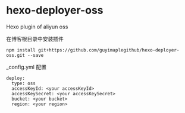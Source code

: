 # hexo-deployer-oss
Hexo plugin of aliyun oss

在博客根目录中安装插件
```
npm install git+https://github.com/guyimaplegithub/hexo-deployer-oss.git --save
```

_config.yml 配置
```
deploy:
  type: oss
  accessKeyId: <your accessKeyId>
  accessKeySecret: <your accessKeySecret>
  bucket: <your bucket>
  region: <your region>
```
